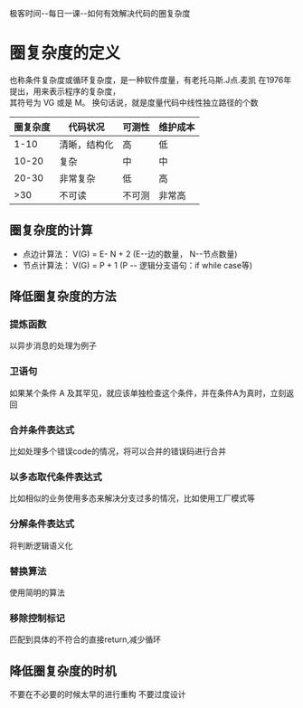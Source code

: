 

极客时间--每日一课--如何有效解决代码的圈复杂度 

# 圈复杂度的定义

也称条件复杂度或循环复杂度，是一种软件度量，有老托马斯.J点.麦凯 在1976年提出，用来表示程序的复杂度，  
其符号为 VG 或是 M。 换句话说，就是度量代码中线性独立路径的个数  

| 圈复杂度 | 代码状况 | 可测性  | 维护成本 |
| ----- | ----- | ----- | ----- | 
| 1-10 | 清晰，结构化 | 高 | 低 | 
| 10-20 | 复杂 | 中 | 中 | 
| 20-30 | 非常复杂 | 低 | 高 | 
| \>30 | 不可读 | 不可测 | 非常高 | 

## 圈复杂度的计算

* 点边计算法：  V(G) = E- N + 2 (E--边的数量， N--节点数量)
* 节点计算法：  V(G) = P + 1 (P -- 逻辑分支语句：if while case等)  

## 降低圈复杂度的方法 

### 提炼函数
以异步消息的处理为例子 
### 卫语句
如果某个条件 A 及其罕见，就应该单独检查这个条件，并在条件A为真时，立刻返回
### 合并条件表达式
比如处理多个错误code的情况，将可以合并的错误码进行合并
### 以多态取代条件表达式
比如相似的业务使用多态来解决分支过多的情况，比如使用工厂模式等 
### 分解条件表达式
将判断逻辑语义化
### 替换算法
使用简明的算法
### 移除控制标记 
匹配到具体的不符合的直接return,减少循环  

## 降低圈复杂度的时机  

不要在不必要的时候太早的进行重构 
不要过度设计 

